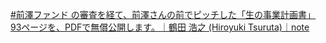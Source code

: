 [#前澤ファンド の審査を経て、前澤さんの前でピッチした「生の事業計画書」 93ページを、PDFで無償公開します。｜鶴田 浩之 (Hiroyuki Tsuruta)｜note](https://note.com/mocchicc/n/nd83d4560e331)
